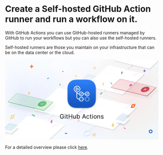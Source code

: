 # Create a Self-hosted GitHub Action runner and run a workflow on it.

With GitHub Actions you can use GitHub-hosted runners managed by GitHub to run your workflows but you can also use the self-hosted runners.

Self-hosted runners are those you maintain on your infrastructure that can be on the data center or the cloud.

![githubactions](https://github.com/Dhruvin4530/GitHub_Actions_SelfHosted_Runner/blob/main/0.webp)

For a detailed overview please click [here](https://medium.com/@dksoni4530/how-to-create-a-self-hosted-github-action-runner-and-run-a-workflow-on-it-0607694bf257).
